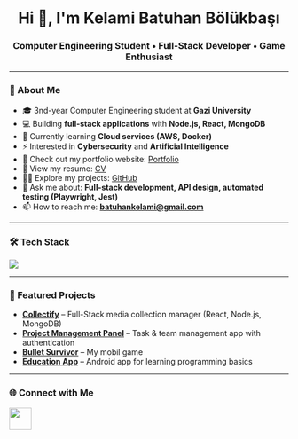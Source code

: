 <h1 align="center">Hi 👋, I'm Kelami Batuhan Bölükbaşı</h1>
<h3 align="center">Computer Engineering Student • Full-Stack Developer • Game Enthusiast</h3>

---

### 🚀 About Me
- 🎓 3nd-year Computer Engineering student at **Gazi University**  
- 💻 Building **full-stack applications** with **Node.js, React, MongoDB**  
- 🌱 Currently learning **Cloud services (AWS, Docker)**  
- ⚡ Interested in **Cybersecurity** and **Artificial Intelligence**  
- 📝 Check out my portfolio website: [Portfolio](https://kbatuhanb.github.io/Portfolio/)  
- 📄 View my resume: [CV]([https://drive.google.com/file/d/1pVWFTTekDIrcFRFh4e4BQJwYr0BuDsxX/view?usp=sharing](https://drive.google.com/file/d/1KdnTRtC2CatOtKtCC8VVuFXE2GlmXjkC/view?usp=sharing))  
- 👨‍💻 Explore my projects: [GitHub](https://github.com/KBatuhanB)  
- 💬 Ask me about: **Full-stack development, API design, automated testing (Playwright, Jest)**  
- 📫 How to reach me: **batuhankelami@gmail.com**

---

### 🛠 Tech Stack
<p align="left">
  <img src="https://skillicons.dev/icons?i=js,ts,react,nodejs,express,mongodb,python,java,kotlin,c,cs,html,css,docker,selenium,unity" />
</p>

---

### 📌 Featured Projects
- **[Collectify](https://github.com/KBatuhanB/collectify)** – Full-Stack media collection manager (React, Node.js, MongoDB)  
- **[Project Management Panel](https://github.com/KBatuhanB/ProjectManagementPanel)** – Task & team management app with authentication  
- **[Bullet Survivor](https://www.youtube.com/@0toMillion-dev)** – My mobil game
- **[Education App](https://github.com/KBatuhanB/KotlinEducationApp)** – Android app for learning programming basics  

---

### 🌐 Connect with Me
<p align="left">
  <a href="https://www.linkedin.com/in/batuhan-b%C3%B6l%C3%BCkba%C5%9F%C4%B1-45b2b726b" target="_blank">
    <img src="https://skillicons.dev/icons?i=linkedin" height="40"/>
  </a>
</p>
